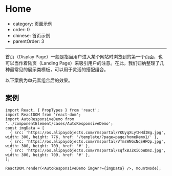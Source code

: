 # Home

- category: 页面示例
- order: 0
- chinese: 首页示例
- parentOrder: 3

---

首页（Display Page）一般是指当用户进入某个网站时浏览到的第一个页面，也可以当作着陆页（Landing Page）来吸引用户的注意。在此，我们归纳整理了几种最常见的展示类模板，可以用于灵活的搭配组合。

以下案例为单元素组合后的效果。

## 案例

```__react
import React, { PropTypes } from 'react';
import ReactDOM from 'react-dom';
import AutoResponsiveDemo from '../componentElement/cases/AutoResponsiveDemo';
const imgData = [
  { src: 'https://os.alipayobjects.com/rmsportal/YKUyqXLytHHdIBg.jpg', width: 300, height: 776, href: '/template/?page=page/homeDemo1/' },
  { src: 'https://os.alipayobjects.com/rmsportal/VTmsWNGxNqSHFQp.jpg', width: 300, height: 709, href: '#' },
  { src: 'https://os.alipayobjects.com/rmsportal/sqfxBJZKiCoWDmz.jpg', width: 300, height: 709, href: '#' },
];

ReactDOM.render(<AutoResponsiveDemo imgArr={imgData} />, mountNode);
```
